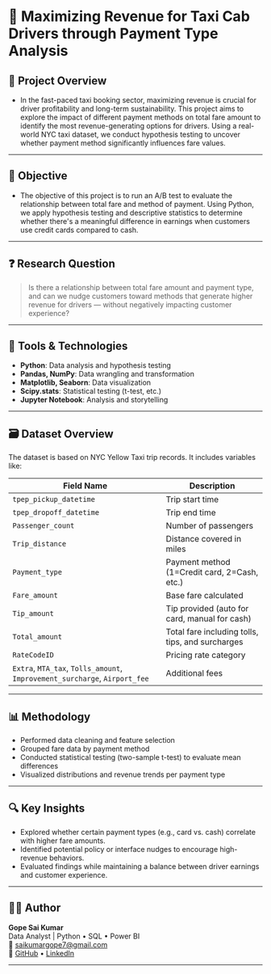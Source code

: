 # 🚖 Maximizing Revenue for Taxi Cab Drivers through Payment Type Analysis

## 📌 Project Overview

* In the fast-paced taxi booking sector, maximizing revenue is crucial for driver profitability and long-term sustainability. This project aims to explore the impact of different payment methods on total fare amount to identify the most revenue-generating options for drivers. Using a real-world NYC taxi dataset, we conduct hypothesis testing to uncover whether payment method significantly influences fare values.

---

## 🎯 Objective

* The objective of this project is to run an A/B test to evaluate the relationship between total fare and method of payment. Using Python, we apply hypothesis testing and descriptive statistics to determine whether there's a meaningful difference in earnings when customers use credit cards compared to cash.

---

## ❓ Research Question

> Is there a relationship between total fare amount and payment type, and can we nudge customers toward methods that generate higher revenue for drivers — without negatively impacting customer experience?

---

## 🧰 Tools & Technologies

- **Python**: Data analysis and hypothesis testing
- **Pandas, NumPy**: Data wrangling and transformation
- **Matplotlib, Seaborn**: Data visualization
- **Scipy.stats**: Statistical testing (t-test, etc.)
- **Jupyter Notebook**: Analysis and storytelling

---

## 🗃️ Dataset Overview

The dataset is based on NYC Yellow Taxi trip records. It includes variables like:

| Field Name         | Description                                                                 |
|--------------------|-----------------------------------------------------------------------------|
| `tpep_pickup_datetime` | Trip start time                                                          |
| `tpep_dropoff_datetime`| Trip end time                                                           |
| `Passenger_count`  | Number of passengers                                                        |
| `Trip_distance`    | Distance covered in miles                                                   |
| `Payment_type`     | Payment method (1=Credit card, 2=Cash, etc.)                                |
| `Fare_amount`      | Base fare calculated                                                        |
| `Tip_amount`       | Tip provided (auto for card, manual for cash)                               |
| `Total_amount`     | Total fare including tolls, tips, and surcharges                            |
| `RateCodeID`       | Pricing rate category                                                       |
| `Extra`, `MTA_tax`, `Tolls_amount`, `Improvement_surcharge`, `Airport_fee` | Additional fees     |

---

## 📊 Methodology

- Performed data cleaning and feature selection
- Grouped fare data by payment method
- Conducted statistical testing (two-sample t-test) to evaluate mean differences
- Visualized distributions and revenue trends per payment type

---

## 🔍 Key Insights

- Explored whether certain payment types (e.g., card vs. cash) correlate with higher fare amounts.
- Identified potential policy or interface nudges to encourage high-revenue behaviors.
- Evaluated findings while maintaining a balance between driver earnings and customer experience.

---

## 👨‍💻 Author

**Gope Sai Kumar**  
Data Analyst | Python • SQL • Power BI  
📧 saikumargope7@gmail.com  
🔗 [GitHub](https://github.com/GOPESAIKUMAR) • [LinkedIn](https://www.linkedin.com/in/sai-kumar-gope-618373289)

---

